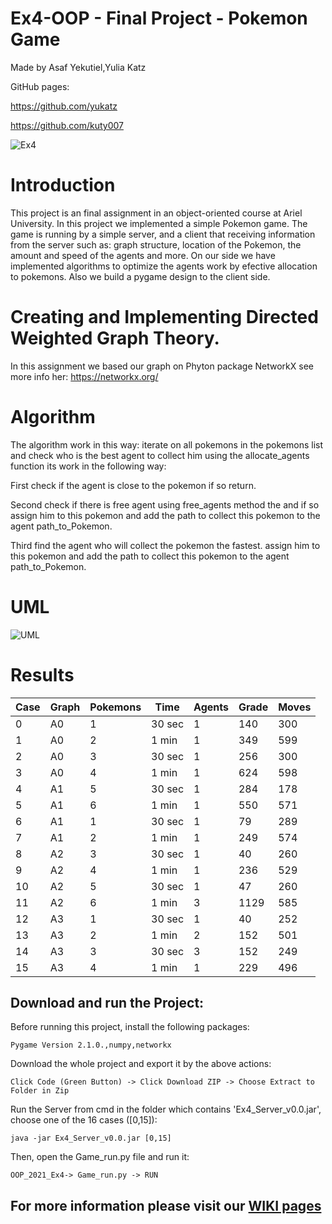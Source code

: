 # Ex4-OOP - Final Project - Pokemon Game

Made by Asaf Yekutiel,Yulia Katz

GitHub pages:

https://github.com/yukatz

https://github.com/kuty007

![Ex4](https://user-images.githubusercontent.com/92925727/148643445-b552ead0-e767-45b7-887a-37255081cf26.png)

# Introduction

This project is an final assignment in an object-oriented course at Ariel University. In this project we implemented a
simple Pokemon game. The game is running by a simple server, and a client that receiving information from the server
such as: graph structure, location of the Pokemon, the amount and speed of the agents and more. On our side we have
implemented algorithms to optimize the agents work by efective allocation to pokemons. Also we build a pygame design to
the client side.

# Creating and Implementing Directed Weighted Graph Theory.

In this assignment we based our graph on Phyton package NetworkX see more info her: https://networkx.org/

# Algorithm
The algorithm work in this way:
iterate on all pokemons in the pokemons list
and check who is the best agent to collect him using the allocate_agents function
its work in the following way:

First check if the agent is close to the pokemon if so return.

Second check if there is free agent using free_agents method the and if so assign him to this pokemon and add the path to collect
this pokemon to the agent path_to_Pokemon.

Third find the agent who will collect the pokemon the fastest.
assign him to this pokemon and add the path to collect this pokemon to the agent path_to_Pokemon.



# UML
![UML](https://user-images.githubusercontent.com/73474039/148698948-edc938d1-5fc5-44ed-902a-b256fea43f2b.jpg)

# Results
| **Case**   | **Graph**   | **Pokemons** | **Time**   | **Agents**  | **Grade** | **Moves** |
|------------|-------------|--------------|------------|-------------|-----------|-----------|
| 0          | A0          |  1           |  30 sec    |  1          | 140       | 300       |
| 1          | A0          |  2           |  1 min     |  1          | 349       | 599       |
| 2          | A0          |  3           |  30 sec    |  1          | 256       | 300       |
| 3          | A0          |  4           |  1 min     |  1          | 624       | 598       |
| 4          | A1          |  5           |  30 sec    |  1          | 284       | 178       |
| 5          | A1          |  6           |  1 min     |  1          | 550       | 571       |
| 6          | A1          |  1           |  30 sec    |  1          | 79        | 289       |
| 7          | A1          |  2           |  1 min     |  1          | 249       | 574       |
| 8          | A2          |  3           |  30 sec    |  1          | 40        | 260       |
| 9          | A2          |  4           |  1 min     |  1          | 236       | 529       |
| 10         | A2          |  5           |  30 sec    |  1          | 47        | 260       |
| 11         | A2          |  6           |  1 min     |  3          | 1129      | 585       |
| 12         | A3          |  1           |  30 sec    |  1          | 40        | 252       |
| 13         | A3          |  2           |  1 min     |  2          | 152       | 501       |
| 14         | A3          |  3           |  30 sec    |  3          | 152       | 249       |
| 15         | A3          |  4           |  1 min     |  1          | 229       | 496       |


##   Download and run the Project:

Before running this project, install the following packages:
```
Pygame Version 2.1.0.,numpy,networkx
```

Download the whole project and export it by the above actions:
```
Click Code (Green Button) -> Click Download ZIP -> Choose Extract to Folder in Zip 
```

Run the Server from cmd in the folder which contains 'Ex4_Server_v0.0.jar', choose one of the 16 cases ([0,15]):
```
java -jar Ex4_Server_v0.0.jar [0,15]
```

Then, open the Game_run.py file and run it:
```
OOP_2021_Ex4-> Game_run.py -> RUN
```

## For more information please visit our [WIKI pages](../../wiki)




